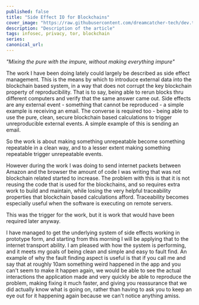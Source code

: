 ```yaml
---
published: false
title: "Side Effect IO for Blockchains"
cover_image: "https://raw.githubusercontent.com/dreamcatcher-tech/dev.to/master/blog-posts/side-effects/assets/mixing-droplet.jpg"
description: "Description of the article"
tags: infosec, privacy, tor, blockchain
series:
canonical_url:
---
```


_"Mixing the pure with the impure, without making everything impure"_

The work I have been doing lately could largely be described as side effect management. This is the means by which to introduce external data into the blockchain based system, in a way that does not corrupt the key blockchain property of reproducibility. That is to say, being able to rerun blocks thru different computers and verify that the same answer came out. Side effects are any external event - something that cannot be reproduced - a simple example is receiving an email. The converse is required too - being able to use the pure, clean, secure blockchain based calculations to trigger unreproducible external events. A simple example of this is sending an email.

So the work is about making something unrepeatable become something repeatable in a clean way, and to a lesser extent making something repeatable trigger unrepeatable events.

However during the work I was doing to send internet packets between Amazon and the browser the amount of code I was writing that was not blockchain related started to increase. The problem with this is that it is not reusing the code that is used for the blockchains, and so requires extra work to build and maintain, while losing the very helpful traceability properties that blockchain based calculations afford. Traceability becomes especially useful when the software is executing on remote servers.

This was the trigger for the work, but it is work that would have been required later anyway.

I have managed to get the underlying system of side effects working in prototype form, and starting from this morning I will be applying that to the internet transport ability. I am pleased with how the system is performing, and it meets my goals of being clean and simple and easy to fault find. An example of why the fault finding aspect is useful is that if you call me and say that at roughly 10am something weird happened in the app and you can't seem to make it happen again, we would be able to see the actual interactions the application made and very quickly be able to reproduce the problem, making fixing it much faster, and giving you reassurance that we did actually know what is going on, rather than having to ask you to keep an eye out for it happening again because we can't notice anything amiss.
